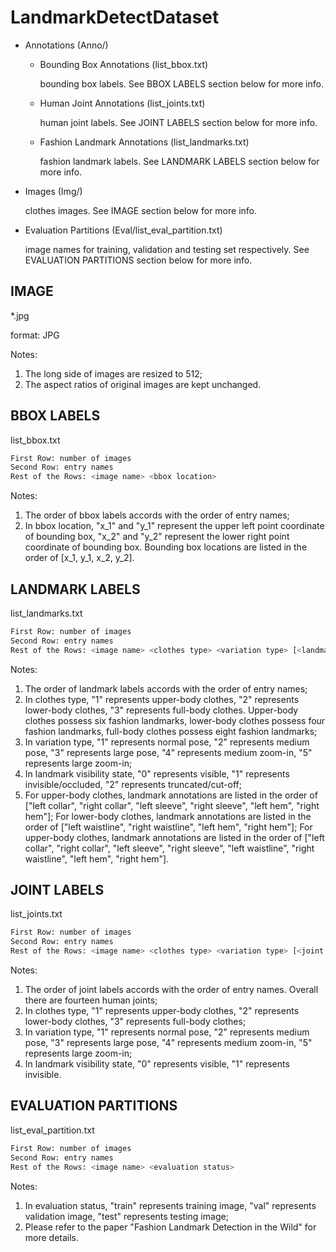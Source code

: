 # LandmarkDetectDataset

- Annotations (Anno/)

    - Bounding Box Annotations (list_bbox.txt)

        bounding box labels. See BBOX LABELS section below for more info.

    - Human Joint Annotations (list_joints.txt)

        human joint labels. See JOINT LABELS section below for more info.

    - Fashion Landmark Annotations (list_landmarks.txt)

        fashion landmark labels. See LANDMARK LABELS section below for more info.

- Images (Img/)

    clothes images. See IMAGE section below for more info.

- Evaluation Partitions (Eval/list_eval_partition.txt)

    image names for training, validation and testing set respectively. See EVALUATION PARTITIONS section below for more info.


## IMAGE

*.jpg

format: JPG

Notes:
1. The long side of images are resized to 512;
2. The aspect ratios of original images are kept unchanged.


## BBOX LABELS

list_bbox.txt

```sh
First Row: number of images
Second Row: entry names
Rest of the Rows: <image name> <bbox location>
```

Notes:
1. The order of bbox labels accords with the order of entry names;
2. In bbox location, "x_1" and "y_1" represent the upper left point coordinate of bounding box, "x_2" and "y_2" represent the lower right point coordinate of bounding box. Bounding box locations are listed in the order of [x_1, y_1, x_2, y_2].


## LANDMARK LABELS

list_landmarks.txt

```sh
First Row: number of images
Second Row: entry names
Rest of the Rows: <image name> <clothes type> <variation type> [<landmark visibility 1> <landmark location x_1> <landmark location y_1>, ... <landmark visibility 8> <landmark location x_8> <landmark location y_8>]
```

Notes:
1. The order of landmark labels accords with the order of entry names;
2. In clothes type, "1" represents upper-body clothes, "2" represents lower-body clothes, "3" represents full-body clothes. Upper-body clothes possess six fashion landmarks, lower-body clothes possess four fashion landmarks, full-body clothes possess eight fashion landmarks;
3. In variation type, "1" represents normal pose, "2" represents medium pose, "3" represents large pose, "4" represents medium zoom-in, "5" represents large zoom-in;
4. In landmark visibility state, "0" represents visible, "1" represents invisible/occluded, "2" represents truncated/cut-off;
5. For upper-body clothes, landmark annotations are listed in the order of ["left collar", "right collar", "left sleeve", "right sleeve", "left hem", "right hem"]; For lower-body clothes, landmark annotations are listed in the order of ["left waistline", "right waistline", "left hem", "right hem"]; For upper-body clothes, landmark annotations are listed in the order of ["left collar", "right collar", "left sleeve", "right sleeve", "left waistline", "right waistline", "left hem", "right hem"].


## JOINT LABELS

list_joints.txt

```sh
First Row: number of images
Second Row: entry names
Rest of the Rows: <image name> <clothes type> <variation type> [<joint visibility 1> <joint location x_1> <joint location y_1>, ... <joint visibility 14> <joint location x_14> <joint location y_14>]
```

Notes:
1. The order of joint labels accords with the order of entry names. Overall there are fourteen human joints;
2. In clothes type, "1" represents upper-body clothes, "2" represents lower-body clothes, "3" represents full-body clothes;
3. In variation type, "1" represents normal pose, "2" represents medium pose, "3" represents large pose, "4" represents medium zoom-in, "5" represents large zoom-in;
4. In landmark visibility state, "0" represents visible, "1" represents invisible.


## EVALUATION PARTITIONS

list_eval_partition.txt

```sh
First Row: number of images
Second Row: entry names
Rest of the Rows: <image name> <evaluation status>
```

Notes:
1. In evaluation status, "train" represents training image, "val" represents validation image, "test" represents testing image;
2. Please refer to the paper "Fashion Landmark Detection in the Wild" for more details.
